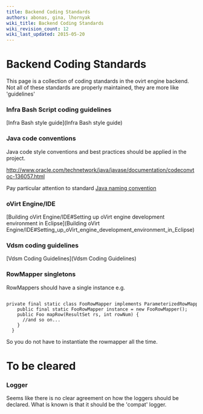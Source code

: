 ```yaml
---
title: Backend Coding Standards
authors: abonas, gina, lhornyak
wiki_title: Backend Coding Standards
wiki_revision_count: 12
wiki_last_updated: 2015-05-20
---
```


# Backend Coding Standards

This page is a collection of coding standards in the ovirt engine backend. Not all of these standards are properly maintained, they are more like 'guidelines'

### Infra Bash Script coding guidelines

[Infra Bash style guide](Infra Bash style guide)

### Java code conventions

Java code style conventions and best practices should be applied in the project.

<http://www.oracle.com/technetwork/java/javase/documentation/codeconvtoc-136057.html>

Pay particular attention to standard [Java naming convention](http://www.oracle.com/technetwork/java/javase/documentation/codeconventions-135099.html#367)

### oVirt Engine/IDE

[Building oVirt Engine/IDE#Setting up oVirt engine development environment in Eclipse](Building oVirt Engine/IDE#Setting_up_oVirt_engine_development_environment_in_Eclipse)

### Vdsm coding guidelines

[Vdsm Coding Guidelines](Vdsm Coding Guidelines)

### RowMapper singletons

RowMappers should have a single instance e.g.

      private final static class FooRowMapper implements ParameterizedRowMapper`<Foo>` {
        public final static FooRowMapper instance = new FooRowMapper();
        public Foo mapRow(ResultSet rs, int rowNum) {
          //and so on...
        }
      }

So you do not have to instantiate the rowmapper all the time.

# To be cleared

### Logger

Seems like there is no clear agreement on how the loggers should be declared. What is known is that it should be the 'compat' logger.

